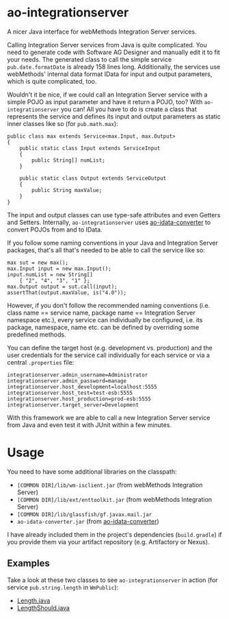# ao-integrationserver
A nicer Java interface for webMethods Integration Server services.

Calling Integration Server services from Java is quite complicated. You need to generate code with Software AG Designer and manually edit it to fit your needs. The generated class to call the simple service `pub.date.formatDate` is already 158 lines long. Additionally, the services use webMethods' internal data format IData for input and output parameters, which is quite complicated, too.

Wouldn't it be nice, if we could call an Integration Server service with a simple POJO as input parameter and have it return a POJO, too? With `ao-integrationserver` you can! All you have to do is create a class that represents the service and defines its input and output parameters as static inner classes like so (for `pub.math.max`):

    public class max extends Service<max.Input, max.Output>
    {
        public static class Input extends ServiceInput
        {
            public String[] numList;
        }

        public static class Output extends ServiceOutput
        {
            public String maxValue;
        }
    }

The input and output classes can use type-safe attributes and even Getters and Setters. Internally, `ao-integrationserver` uses [ao-idata-converter](https://github.com/StefanMacke/ao-idata-converter) to convert POJOs from and to IData.

If you follow some naming conventions in your Java and Integration Server packages, that's all that's needed to be able to call the service like so:

    max sut = new max();
    max.Input input = new max.Input();
    input.numList = new String[]
        { "2", "4", "3", "1" };
    max.Output output = sut.call(input);
    assertThat(output.maxValue, is("4.0"));

However, if you don't follow the recommended naming conventions (i.e. class name == service name, package name == Integration Server namespace etc.), every service can individually be configured, i.e. its package, namespace, name etc. can be defined by overriding some predefined methods.

You can define the target host (e.g. development vs. production) and the user credentials for the service call individually for each service or via a central `.properties` file:

    integrationserver.admin_username=Administrator
    integrationserver.admin_password=manage
    integrationserver.host_development=localhost:5555
    integrationserver.host_test=test-esb:5555
    integrationserver.host_production=prod-esb:5555
    integrationserver.target_server=Development

With this framework we are able to call a new Integration Server service from Java and even test it with JUnit within a few minutes.

# Usage
You need to have some additional libraries on the classpath:

* `[COMMON DIR]/lib/wm-isclient.jar` (from webMethods Integration Server)
* `[COMMON DIR]/lib/ext/enttoolkit.jar` (from webMethods Integration Server)
* `[COMMON DIR]/lib/glassfish/gf.javax.mail.jar`
* `ao-idata-converter.jar` (from [ao-idata-converter](https://github.com/StefanMacke/ao-idata-converter))

I have already included them in the project's dependencies (`build.gradle`) if you provide them via your artifact repository (e.g. Artifactory or Nexus).

## Examples

Take a look at these two classes to see `ao-integrationserver` in action (for service `pub.string.length` in `WmPublic`):

* [Length.java](https://github.com/StefanMacke/ao-integrationserver/blob/master/src/main/java/net/aokv/integrationserver/wmpublic/pub/string/Length.java)
* [LengthShould.java](https://github.com/StefanMacke/ao-integrationserver/blob/master/src/test/java/net/aokv/integrationserver/wmpublic/pub/string/LengthShould.java)